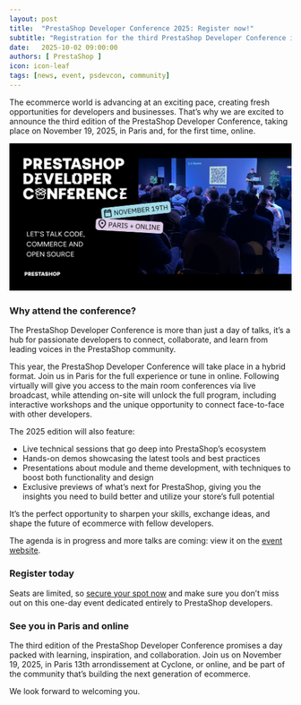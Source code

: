 ```yaml
---
layout: post
title:  "PrestaShop Developer Conference 2025: Register now!"
subtitle: "Registration for the third PrestaShop Developer Conference is now open"
date:   2025-10-02 09:00:00
authors: [ PrestaShop ]
icon: icon-leaf
tags: [news, event, psdevcon, community]
---
```

The ecommerce world is advancing at an exciting pace, creating fresh opportunities for developers and businesses. That’s why we are excited to announce the third edition of the PrestaShop Developer Conference, taking place on November 19, 2025, in Paris and, for the first time, online.

![PrestaShop Developer Conference 2025 Visual](/assets/images/2025/10/DEVCON_2025_1200x628.png)

### Why attend the conference?

The PrestaShop Developer Conference is more than just a day of talks, it’s a hub for passionate developers to connect, collaborate, and learn from leading voices in the PrestaShop community.

This year, the PrestaShop Developer Conference will take place in a hybrid format. Join us in Paris for the full experience or tune in online. Following virtually will give you access to the main room conferences via live broadcast, while attending on-site will unlock the full program, including interactive workshops and the unique opportunity to connect face-to-face with other developers.

The 2025 edition will also feature:
* Live technical sessions that go deep into PrestaShop’s ecosystem
* Hands-on demos showcasing the latest tools and best practices
* Presentations about module and theme development, with techniques to boost both functionality and design
* Exclusive previews of what’s next for PrestaShop, giving you the insights you need to build better and utilize your store’s full potential

It’s the perfect opportunity to sharpen your skills, exchange ideas, and shape the future of ecommerce with fellow developers.

The agenda is in progress and more talks are coming: view it on the [event website](https://events.prestashop.com/e/prestashop-developer-conference-2025/en/sessions).

### Register today

Seats are limited, so [secure your spot now](https://events.prestashop.com/e/prestashop-developer-conference-2025/en) and make sure you don’t miss out on this one-day event dedicated entirely to PrestaShop developers.

### See you in Paris and online

The third edition of the PrestaShop Developer Conference promises a day packed with learning, inspiration, and collaboration. Join us on November 19, 2025, in Paris 13th arrondissement at Cyclone, or online, and be part of the community that’s building the next generation of ecommerce.

We look forward to welcoming you.

